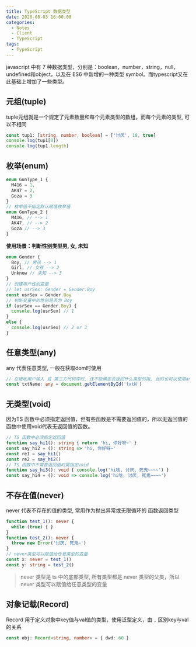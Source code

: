 ```yaml
---
title: TypeScript 数据类型
date: 2020-08-03 16:00:00
categories:
  - Notes
  - Client
  - TypeScript
tags:
  - TypeScript
---
```


javascript 中有 7 种数据类型，分别是：boolean，number，string，null，undefined和object，以及在 ES6 中新增的一种类型 symbol。而typescript又在此基础上增加了一些类型。

<!-- more -->

## 元组(tuple)

tuple元组就是一个规定了元素数量和每个元素类型的数组，而每个元素的类型, 可以不相同

~~~typescript
const tup1: [string, number, boolean] = ['讨厌', 18, true]
console.log(tup1[0])
console.log(tup1.length)
~~~

## 枚举(enum)

~~~typescript
enum GunType_1 {
  M416 = 1,
  AK47 = 2,
  Goza = 3
}
// 枚举值不指定默认赋值枚举值
enum GunType_2 {
  M416, // --> 1
  AK47, // --> 2
  Goza // --> 3
}
~~~

**使用场景：判断性别类型男, 女, 未知**

~~~typescript
enum Gender {
  Boy, // 男孩 --> 1
  Girl, // 女孩 --> 2
  Unknow // 未知 --> 3
}
// 创建用户性别变量
// let usrSex: Gender = Gender.Boy
const usrSex = Gender.Boy
// 判断变量中的性别是否为 Boy
if (usrSex == Gender.Boy) {
  console.log(usrSex) // 1
}
else {
  console.log(usrSex) // 2 or 3
}
~~~

[^注意]:枚举项 一般用英文和数字, 而枚举值 用整型数字

## 任意类型(any)

any 代表任意类型, 一般在获取dom时使用

~~~typescript
// 在接收用户输入 或 第三方代码库时, 还不能确定会返回什么类型的指, 此时也可以使用any类型
const txtName: any = document.getElementById('txtN')
~~~

## 无类型(void)

因为TS 函数中必须指定返回值，但有些函数是不需要返回值的，所以无返回值的函数中使用void代表无返回值的函数。

~~~typescript
// TS 函数中必须指定返回值
function say_hi1(): string { return 'hi, 你好呀~' }
const say_hi2 = (): string => 'hi, 你好呀~'
const re1 = say_hi1()
const re2 = say_hi2()
// TS 函数中不需要返回值时需指定void
function say_hi3(): void { console.log('hi啥, 讨厌, 死鬼~~~~') }
const say_hi4 = (): void => console.log('hi啥, 讨厌, 死鬼~~~~')
~~~

## 不存在值(never)

never 代表不存在的值的类型, 常用作为抛出异常或无限循环的 函数返回类型

~~~typescript
function test_1(): never {
  while (true) { }
}
function test_2(): never {
  throw new Error('讨厌, 死鬼~')
}
// never类型可以赋值给任意类型的变量
const x: never = test_1()
const y: string = test_2()
~~~

> never 类型是 ts 中的底部类型, 所有类型都是 never 类型的父类，所以 never 类型可以赋值给任意类型的变量

## 对象记载(Record)

Record 用于定义对象中key值与val值的类型，使用泛型定义，由 `,` 区别key与val的关系

~~~typescript
const obj: Record<string, number> = { dwd: 60 }
~~~
